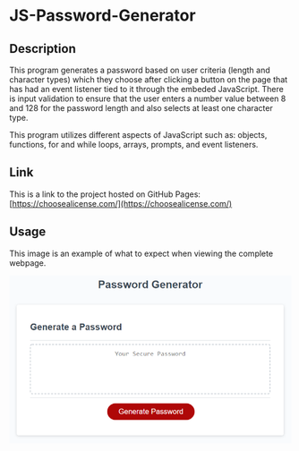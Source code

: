 # JS-Password-Generator

## Description

This program generates a password based on user criteria (length and character types) which they choose after clicking a button on the page that has had an event listener tied to it through the embeded JavaScript. There is input validation to ensure that the user enters a number value between 8 and 128 for the password length and also selects at least one character type.

This program utilizes different aspects of JavaScript such as: objects, functions, for and while loops, arrays, prompts, and event listeners. 

## Link

This is a link to the project hosted on GitHub Pages: [https://choosealicense.com/](https://choosealicense.com/)

## Usage

This image is an example of what to expect when viewing the complete webpage.

![This is a working image of this project](assets/images/demo-screenshot.png)